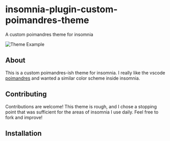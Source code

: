 # insomnia-plugin-custom-poimandres-theme
A custom poimandres theme for insomnia

![Theme Example](/insomnia-plugin-custom-poimandres-theme/assets/theme.png?raw=true "Theme Example")

## About

This is a custom poimandres-ish theme for insomnia. I really like the vscode [poimandres](https://github.com/drcmda/poimandres-theme) and wanted a similar color scheme inside insomnia.

## Contributing

Contributions are welcome! This theme is rough, and I chose a stopping point that was sufficient for the areas of insomnia I use daily. Feel free to fork and improve!

## Installation


